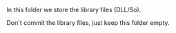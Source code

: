 In this folder we store the library files (DLL/So).

Don't commit the library files, just keep this folder empty.